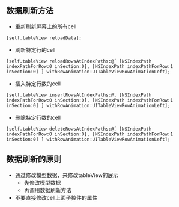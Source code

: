 ## 数据刷新方法
- 重新刷新屏幕上的所有cell<br>
```objc
[self.tableView reloadData];
```
- 刷新特定行的cell<br>
```objc
[self.tableView reloadRowsAtIndexPaths:@[ [NSIndexPath indexPathForRow:0 inSection:0], [NSIndexPath indexPathForRow:1 inSection:0] ] withRowAnimation:UITableViewRowAnimationLeft];
```
- 插入特定行数的cell<br>
```objc
[self.tableView insertRowsAtIndexPaths:@[ [NSIndexPath indexPathForRow:0 inSection:0], [NSIndexPath indexPathForRow:1 inSection:0] ] withRowAnimation:UITableViewRowAnimationLeft];
```
- 删除特定行数的cell<br>
```objc
[self.tableView deleteRowsAtIndexPaths:@[ [NSIndexPath indexPathForRow:0 inSection:0], [NSIndexPath indexPathForRow:1 inSection:0] ] withRowAnimation:UITableViewRowAnimationLeft];
```

## 数据刷新的原则
- 通过修改模型数据，来修改tableView的展示 
    - 先修改模型数据 
    - 再调用数据刷新方法
- 不要直接修改cell上面子控件的属性
